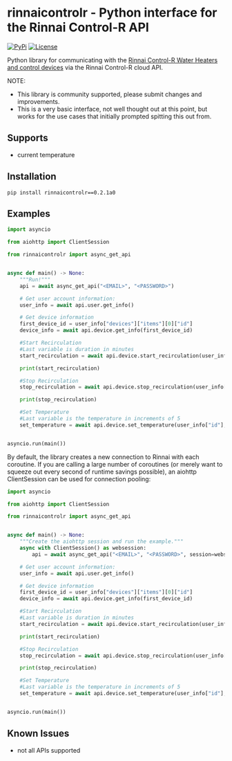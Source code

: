 # rinnaicontrolr - Python interface for the Rinnai Control-R API

[![PyPi](https://img.shields.io/pypi/v/rinnaicontrolr?style=for-the-badge)](https://pypi.python.org/pypi/rinnaicontrolr)
[![License](https://img.shields.io/github/license/explosivo22/rinnaicontrolr?style=for-the-badge)](https://opensource.org/licenses/Apache-2.0)

Python library for communicating with the [Rinnai Control-R Water Heaters and control devices](https://www.rinnai.us/tankless-water-heater/accessories/wifi) via the Rinnai Control-R cloud API.

NOTE:

* This library is community supported, please submit changes and improvements.
* This is a very basic interface, not well thought out at this point, but works for the use cases that initially prompted spitting this out from.

## Supports

- current temperature

## Installation

```
pip install rinnaicontrolr==0.2.1a0
```

## Examples

```python
import asyncio

from aiohttp import ClientSession

from rinnaicontrolr import async_get_api


async def main() -> None:
    """Run!"""
    api = await async_get_api("<EMAIL>", "<PASSWORD>")

    # Get user account information:
    user_info = await api.user.get_info()

    # Get device information
    first_device_id = user_info["devices"]["items"][0]["id"]
    device_info = await api.device.get_info(first_device_id)

    #Start Recirculation
    #Last variable is duration in minutes
    start_recirculation = await api.device.start_recirculation(user_info["id"], first_device_id, 5)

    print(start_recirculation)

    #Stop Recirculation
    stop_recirculation = await api.device.stop_recirculation(user_info["id"], first_device_id)

    print(stop_recirculation)

    #Set Temperature
    #Last variable is the temperature in increments of 5
    set_temperature = await api.device.set_temperature(user_info["id"], first_device_id, 130)


asyncio.run(main())

```
By default, the library creates a new connection to Rinnai with each coroutine. If you are calling a large number of coroutines (or merely want to squeeze out every second of runtime savings possible), an aiohttp ClientSession can be used for connection pooling:

```python
import asyncio

from aiohttp import ClientSession

from rinnaicontrolr import async_get_api


async def main() -> None:
    """Create the aiohttp session and run the example."""
    async with ClientSession() as websession:
        api = await async_get_api("<EMAIL>", "<PASSWORD>", session=websession)

    # Get user account information:
    user_info = await api.user.get_info()

    # Get device information
    first_device_id = user_info["devices"]["items"][0]["id"]
    device_info = await api.device.get_info(first_device_id)

    #Start Recirculation
    #Last variable is duration in minutes
    start_recirculation = await api.device.start_recirculation(user_info["id"], first_device_id, 5)

    print(start_recirculation)

    #Stop Recirculation
    stop_recirculation = await api.device.stop_recirculation(user_info["id"], first_device_id)

    print(stop_recirculation)

    #Set Temperature
    #Last variable is the temperature in increments of 5
    set_temperature = await api.device.set_temperature(user_info["id"], first_device_id, 130)


asyncio.run(main())
```

## Known Issues

* not all APIs supported
